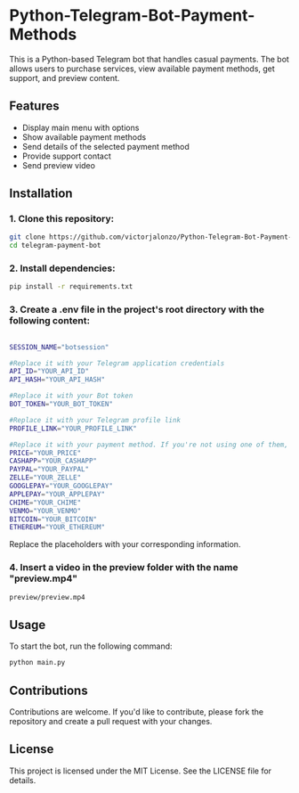 # Python-Telegram-Bot-Payment-Methods

This is a Python-based Telegram bot that handles casual payments. The bot allows users to purchase services, view available payment methods, get support, and preview content.

## Features

* Display main menu with options
* Show available payment methods
* Send details of the selected payment method
* Provide support contact
* Send preview video

## Installation

### 1. Clone this repository:

```bash
git clone https://github.com/victorjalonzo/Python-Telegram-Bot-Payment-Methods.git
cd telegram-payment-bot
```

### 2. Install dependencies:

```bash
pip install -r requirements.txt
```

### 3. Create a .env file in the project's root directory with the following content:

```bash

SESSION_NAME="botsession"

#Replace it with your Telegram application credentials
API_ID="YOUR_API_ID"
API_HASH="YOUR_API_HASH"

#Replace it with your Bot token
BOT_TOKEN="YOUR_BOT_TOKEN"

#Replace it with your Telegram profile link
PROFILE_LINK="YOUR_PROFILE_LINK"

#Replace it with your payment method. If you're not using one of them, remove it. 
PRICE="YOUR_PRICE"
CASHAPP="YOUR_CASHAPP"
PAYPAL="YOUR_PAYPAL"
ZELLE="YOUR_ZELLE"
GOOGLEPAY="YOUR_GOOGLEPAY"
APPLEPAY="YOUR_APPLEPAY"
CHIME="YOUR_CHIME"
VENMO="YOUR_VENMO"
BITCOIN="YOUR_BITCOIN"
ETHEREUM="YOUR_ETHEREUM"
```
Replace the placeholders with your corresponding information.

### 4. Insert a video in the preview folder with the name "preview.mp4"
```bash
preview/preview.mp4
```

## Usage

To start the bot, run the following command:
```bash
python main.py
```

## Contributions

Contributions are welcome. If you'd like to contribute, please fork the repository and create a pull request with your changes.

## License

This project is licensed under the MIT License. See the LICENSE file for details.

